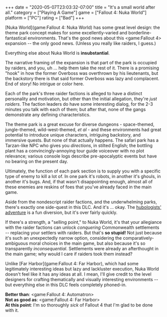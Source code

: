 +++
date = "2020-05-07T23:03:32-07:00"
title = "It's a small world after all."
category = ["Playing A Game"]
game = ["Fallout 4: Nuka World"]
platform = ["PC"]
rating = ["Bad"]
+++

[Nuka World](game:Fallout 4: Nuka World) has some great level design: the theme park concept makes for some excellently-varied and borderline-fantastical environments.  That's the good news about this <game:Fallout 4> expansion -- the only good news.  (Unless you really like raiders, I guess.)

Everything else about Nuka World is <b>insubstantial</b>.

The narrative framing of the expansion is that part of the park is occupied by raiders, and you, uh ... help them take the rest of it.  There is a promising "hook" in how the former Overboss was overthrown by his lieutenants, but the backstory there is that said former Overboss was lazy and complacent.  End of story!  No intrigue or color here.

Each of the park's three raider factions is alleged to have a distinct personality and motivation, but other than the initial allegation, they're <i>just raiders</i>.  The faction leaders do have some interesting dialog, for the 2-3 minutes you talk with each of them; but after that, none of the gangs demonstrate any defining characteristics.

The theme park is a great excuse for diverse dungeons - space-themed, jungle-themed, wild-west-themed, <i>et al</i> - and these environments had great potential to introduce unique characters, intriguing backstory, and immersive quests.  But none of that actually happens.  The safari park has a Tarzan-like NPC who gives you <i>directions</i>, in stilted English; the bottling plant has a convincingly-annoying tour guide voiceover with no plot relevance; various console logs describe pre-apocalyptic events but have no bearing on the present day.

Ultimately, the function of each park section is to supply you with a specific type of enemy to kill a lot of.  In one park it's robots, in another it's ghouls, in another it's bugs.  And, if that wasn't disappointing enough, almost all of these enemies are reskins of foes that you've already faced in the main game.

Aside from the nondescript raider factions, and the underwhelming parks, there's exactly one side-quest in this DLC.  And it's ... okay.  The <a href="https://fallout.fandom.com/wiki/Trip_to_the_Stars">hubologists' adventure</a> is a fun diversion, but it's over fairly quickly.

If there's a strength, a "selling point," to Nuka World, it's that your allegiance with the raider factions can unlock <i>conquering</i> Commonwealth settlements -- replacing your settlers with raiders.  But that's <b>so stupid!</b>  Not just because it's such an unexpectedly narrow option, considering the comparatively-ambiguous moral choices in the main game, but also because it's so transparently <i>inconsequential</i>.  Settlements were already an afterthought in the main game; why would I care if raiders took them instead?

Unlike [Far Harbor](game:Fallout 4: Far Harbor), which had some legitimately interesting ideas but lazy and lackluster execution, Nuka World doesn't feel like it has any ideas at all.  I mean, I'll give credit to the level designers for crafting thematically and visually interesting environments -- but everything else in this DLC feels completely phoned-in.

<b>Better than</b>: <game:Fallout 4: Automatron>  
<b>Not as good as</b>: <game:Fallout 4: Far Harbor>  
<b>At this point</b>: I'm so thoroughly <i>sick</i> of Fallout 4 that I'm glad to be done with it.
